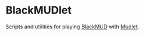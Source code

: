 # BlackMUDlet
Scripts and utilities for playing [BlackMUD](www.blackmud.com) with [Mudlet](www.mudlet.org).
